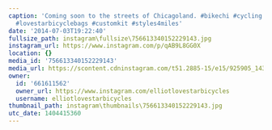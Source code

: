 ```yaml
---
caption: 'Coming soon to the streets of Chicagoland. #bikechi #cycling #championsystems
  #lovestarbicyclebags #customkit #styles4miles'
date: '2014-07-03T19:22:40'
fullsize_path: instagram\fullsize\756613340152229143.jpg
instagram_url: https://www.instagram.com/p/qAB9L8GG0X
location: {}
media_id: '756613340152229143'
media_url: https://scontent.cdninstagram.com/t51.2885-15/e15/925905_1438991239698709_1639757738_n.jpg?ig_cache_key=NzU2NjEzMzQwMTUyMjI5MTQz.2
owner:
  id: '661611562'
  owner_url: https://www.instagram.com/elliotlovestarbicycles
  username: elliotlovestarbicycles
thumbnail_path: instagram\thumbnails\756613340152229143.jpg
utc_date: 1404415360
---
```

